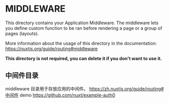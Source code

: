 # MIDDLEWARE

This directory contains your Application Middleware.
The middleware lets you define custom function to be ran before rendering a page or a group of pages (layouts).

More information about the usage of this directory in the documentation:
https://nuxtjs.org/guide/routing#middleware

**This directory is not required, you can delete it if you don't want to use it.**
## 中间件目录

middleware 目录用于存放应用的中间件。
https://zh.nuxtjs.org/guide/routing#中间件
demo https://github.com/nuxt/example-auth0
